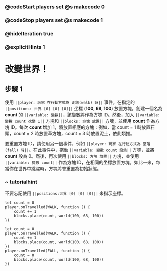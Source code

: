 ### @codeStart players set @s makecode 0
### @codeStop players set @s makecode 1

### @hideIteration true 
### @explicitHints 1

# 改變世界！

## 步驟 1
使用 ``||player: 玩家 在行動方式為 走路(walk) 時||`` 事件，在指定的 ``||positions: 世界 [0] [0] [0]||`` 坐標 (**100, 68, 100**) 放置方塊。創建一個名為 **count** 的 ``||variable: 變數||``，該變數將作為方塊 ID。然後，加入 ``||variable: 變數 count 改變 1||`` 方塊和 ``||blocks: 方塊 放置||`` 方塊，並使用 **count** 作為方塊 ID。每次 **count** 增加 1，將放置相應的方塊：例如，當 count = 1 時放置石頭，count = 2 時放置草方塊，count = 3 時放置泥土，依此類推。

要重置方塊 ID，請使用另一個事件，例如 ``||player: 玩家 在行動方式為 墜落(fall) 時||``。在此事件中，拖動 ``||variable: 變數 count 設爲||`` 方塊，並將 **count** 設為 0。然後，再次使用 ``||blocks: 方塊 放置||`` 方塊，並使用 ``||variable: 變數 count||`` 作為方塊 ID，在相同的坐標放置方塊。如此一來，每當你在世界中跳躍時，方塊將會重置為初始狀態。

### ~ tutorialhint 
不要忘記使用 ``||positions:世界 [0] [0] [0]||`` 來指示座標。


```blocks
let count = 0
player.onTravelled(WALK, function () {
    count += 1
    blocks.place(count, world(100, 68, 100))
})
```


```ghost
let count = 0
player.onTravelled(WALK, function () {
    count += 1
    blocks.place(count, world(100, 68, 100))
})
player.onTravelled(FALL, function () {
    count = 0
    blocks.place(count, world(100, 68, 100))
})
```

